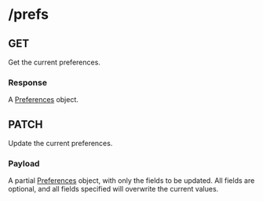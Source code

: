 # /prefs

## GET

Get the current preferences.

### Response

A [Preferences](../objects/prefs.md) object.

## PATCH

Update the current preferences.

### Payload

A partial [Preferences](../objects/prefs.md) object, with only the fields to be updated. All fields are optional, and all fields specified will overwrite the current values.
